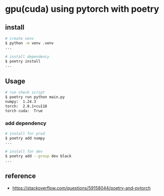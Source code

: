 # gpu(cuda) using pytorch with poetry

## install

```bash
# create venv
$ python -m venv .venv
...

# install dependency
$ poetry install
...
```

## Usage

```bash
# run check script
$ poetry run python main.py
numpy:  1.24.3
torch:  2.0.1+cu118
torch cuda:  True
```

### add dependency

```bash
# install for prod
$ poetry add numpy
...
```

```bash
# install for dev
$ poetry add --group dev black
...
```

## reference

* <https://stackoverflow.com/questions/59158044/poetry-and-pytorch>
